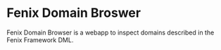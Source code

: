 Fenix Domain Broswer 
====================

Fenix Domain Browser is a webapp to inspect domains described in the Fenix Framework DML. 
